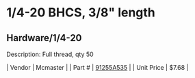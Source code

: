 # 1/4-20 BHCS, 3/8" length
## Hardware/1/4-20
Description: 	Full thread, qty 50 

| Vendor | Mcmaster | 
| Part # | [91255A535](http://www.mcmaster.com/) | 
| Unit Price | $7.68 | 
